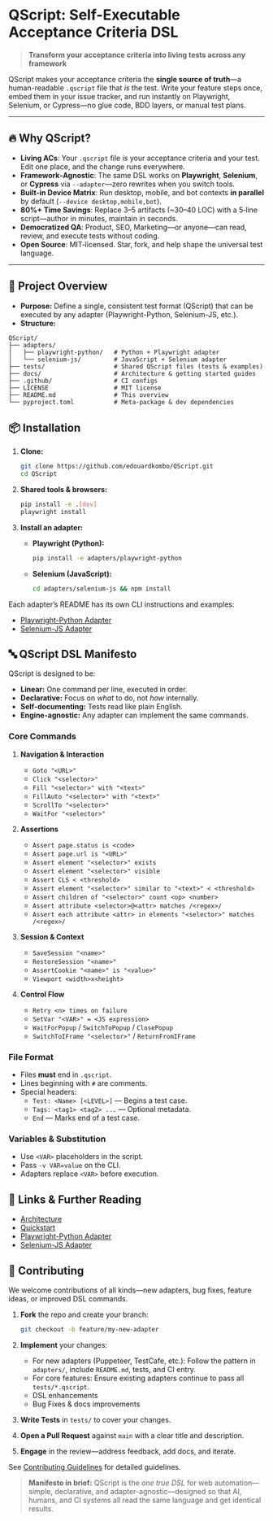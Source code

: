 # QScript: Self-Executable Acceptance Criteria DSL

> **Transform your acceptance criteria into living tests across any framework**

QScript makes your acceptance criteria the **single source of truth**—a human-readable `.qscript` file that _is_ the test. Write your feature steps once, embed them in your issue tracker, and run instantly on Playwright, Selenium, or Cypress—no glue code, BDD layers, or manual test plans.

---

## 🔥 Why QScript?

- **Living ACs**: Your `.qscript` file _is_ your acceptance criteria and your test. Edit one place, and the change runs everywhere.
- **Framework‑Agnostic**: The same DSL works on **Playwright**, **Selenium**, or **Cypress** via `--adapter`—zero rewrites when you switch tools.
- **Built‑in Device Matrix**: Run desktop, mobile, and bot contexts **in parallel** by default (`--device desktop,mobile,bot`).
- **80%+ Time Savings**: Replace 3–5 artifacts (~30–40 LOC) with a 5‑line script—author in minutes, maintain in seconds.
- **Democratized QA**: Product, SEO, Marketing—or anyone—can read, review, and execute tests without coding.
- **Open Source**: MIT‑licensed. Star, fork, and help shape the universal test language.

---

## 🚀 Project Overview

- **Purpose:** Define a single, consistent test format (QScript) that can be executed by any adapter (Playwright-Python, Selenium-JS, etc.).
- **Structure:**

```
QScript/
├── adapters/
│   ├── playwright-python/   # Python + Playwright adapter
│   └── selenium-js/         # JavaScript + Selenium adapter
├── tests/                   # Shared QScript files (tests & examples)
├── docs/                    # Architecture & getting started guides
├── .github/                 # CI configs
├── LICENSE                  # MIT license
├── README.md                # This overview
└── pyproject.toml           # Meta-package & dev dependencies
```

## 📦 Installation

1. **Clone:**

   ```bash
   git clone https://github.com/edouardkombo/QScript.git
   cd QScript
   ```

2. **Shared tools & browsers:**

   ```bash
   pip install -e .[dev]
   playwright install
   ```

3. **Install an adapter:**

   - **Playwright (Python):**

     ```bash
     pip install -e adapters/playwright-python
     ```

   - **Selenium (JavaScript):**

     ```bash
     cd adapters/selenium-js && npm install
     ```

Each adapter’s README has its own CLI instructions and examples:

- [Playwright-Python Adapter](adapters/playwright-python/README.md)
- [Selenium-JS Adapter](adapters/selenium-js/README.md)

## 🔤 QScript DSL Manifesto

QScript is designed to be:

- **Linear:** One command per line, executed in order.
- **Declarative:** Focus on *what* to do, not *how* internally.
- **Self-documenting:** Tests read like plain English.
- **Engine-agnostic:** Any adapter can implement the same commands.

### Core Commands

1. **Navigation & Interaction**

   - `Goto "<URL>"`
   - `Click "<selector>"`
   - `Fill "<selector>" with "<text>"`
   - `FillAuto "<selector>" with "<text>"`
   - `ScrollTo "<selector>"`
   - `WaitFor "<selector>"`

2. **Assertions**

   - `Assert page.status is <code>`
   - `Assert page.url is "<URL>"`
   - `Assert element "<selector>" exists`
   - `Assert element "<selector>" visible`
   - `Assert CLS < <threshold>`
   - `Assert element "<selector>" similar to "<text>" < <threshold>`
   - `Assert children of "<selector>" count <op> <number>`
   - `Assert attribute <selector>@<attr> matches /<regex>/`
   - `Assert each attribute <attr> in elements "<selector>" matches /<regex>/`

3. **Session & Context**

   - `SaveSession "<name>"`
   - `RestoreSession "<name>"`
   - `AssertCookie "<name>" is "<value>"`
   - `Viewport <width>x<height>`

4. **Control Flow**

   - `Retry <n> times on failure`
   - `SetVar "<VAR>" = <JS expression>`
   - `WaitForPopup` / `SwitchToPopup` / `ClosePopup`
   - `SwitchToIFrame "<selector>"` / `ReturnFromIFrame`

### File Format

- Files **must** end in `.qscript`.
- Lines beginning with `#` are comments.
- Special headers:
  - `Test: <Name> [<LEVEL>]` — Begins a test case.
  - `Tags: <tag1> <tag2> ...` — Optional metadata.
  - `End` — Marks end of a test case.

### Variables & Substitution

- Use `<VAR>` placeholders in the script.
- Pass `-v VAR=value` on the CLI.
- Adapters replace `<VAR>` before execution.

## 🔗 Links & Further Reading

- [Architecture](docs/architecture.md)
- [Quickstart](docs/getting_started.md)
- [Playwright-Python Adapter](adapters/playwright-python/README.md)
- [Selenium-JS Adapter](adapters/selenium-js/README.md)

## 🤝 Contributing

We welcome contributions of all kinds—new adapters, bug fixes, feature ideas, or improved DSL commands.

1. **Fork** the repo and create your branch:

   ```bash
   git checkout -b feature/my-new-adapter
   ```

2. **Implement** your changes:

   - For new adapters (Puppeteer, TestCafe, etc.): Follow the pattern in `adapters/`, include `README.md`, tests, and CI entry.
   - For core features: Ensure existing adapters continue to pass all `tests/*.qscript`.
   - DSL enhancements
   - Bug Fixes & docs improvements

3. **Write Tests** in `tests/` to cover your changes.

4. **Open a Pull Request** against `main` with a clear title and description.

5. **Engage** in the review—address feedback, add docs, and iterate.

See [Contributing Guidelines](.github/CONTRIBUTING.md) for detailed guidelines.

> **Manifesto in brief:**
> QScript is the *one true DSL* for web automation—simple, declarative, and adapter-agnostic—designed so that AI, humans, and CI systems all read the same language and get identical results.
